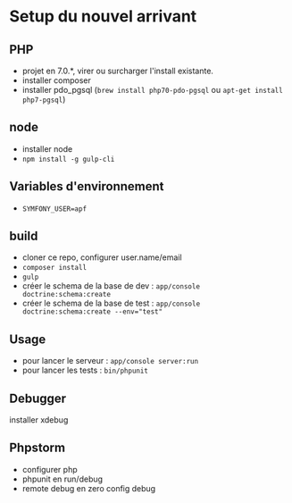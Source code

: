 # Setup du nouvel arrivant

## PHP

* projet en 7.0.*, virer ou surcharger l'install existante.
* installer composer
* installer pdo_pgsql (`brew install php70-pdo-pgsql` ou `apt-get install php7-pgsql`)

## node

* installer node
* `npm install -g gulp-cli`

## Variables d'environnement

* `SYMFONY_USER=apf`

## build

* cloner ce repo, configurer user.name/email
* `composer install`
* `gulp`
* créer le schema de la base de dev : `app/console doctrine:schema:create`
* créer le schema de la base de test : `app/console doctrine:schema:create --env="test"`

## Usage

* pour lancer le serveur : `app/console server:run`
* pour lancer les tests : `bin/phpunit`

## Debugger

installer xdebug

## Phpstorm

* configurer php
* phpunit en run/debug 
* remote debug en zero config debug